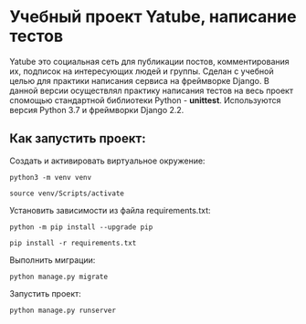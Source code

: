 # Учебный проект Yatube, написание тестов

Yatube это социальная сеть для публикации постов, комментирования их, подписок на интересующих
людей и группы. Сделан с учебной целью для практики написания сервиса на фреймворке Django.
В данной версии осуществлял практику написания тестов на весь проект спомощью стандартной библиотеки Python - **unittest**.
Используются версия Python 3.7 и фреймворки Django 2.2.

## Как запустить проект:

Создать и активировать виртуальное окружение:

```
python3 -m venv venv
```

```
source venv/Scripts/activate
```

Установить зависимости из файла requirements.txt:

```
python -m pip install --upgrade pip
```

```
pip install -r requirements.txt
```

Выполнить миграции:

```
python manage.py migrate
```

Запустить проект:

```
python manage.py runserver
```
